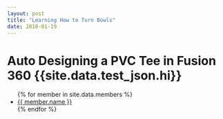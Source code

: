```yaml
---
layout: post
title: "Learning How to Turn Bowls"
date: 2018-01-19
---
```


# Auto Designing a PVC Tee in Fusion 360 {{site.data.test_json.hi}}

<ul>
{% for member in site.data.members %}
  <li>
    <a href="https://github.com/{{ member.github }}">
      {{ member.name }}
    </a>
  </li>
{% endfor %}
</ul>
